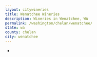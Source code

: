 ```yaml
---
layout: citywineries
title: Wenatchee Wineries
description: Wineries in Wenatchee, WA
permalink: /washington/chelan/wenatchee/
state: wa
county: chelan
city: wenatchee
---
```

-
